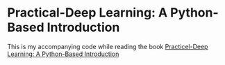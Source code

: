 # Practical-Deep Learning: A Python-Based Introduction

This is my accompanying code while reading the book [Practicel-Deep Learning: A Python-Based Introduction](https://nostarch.com/practical-deep-learning-python)
